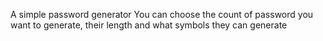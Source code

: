 A simple password generator
You can choose the count of password you want to generate, their length and what symbols they can generate
